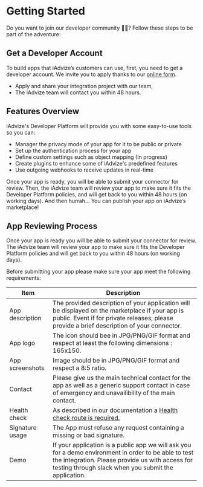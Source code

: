 # Getting Started
Do you want to join our developer community 🤘🏽? Follow these steps to be part of the adventure:

## Get a Developer Account
To build apps that iAdvize’s customers can use, first, you need to get a developer account.
We invite you to apply thanks to our [online form](https://docs.google.com/forms/d/e/1FAIpQLSfKbBBwHtXU60D0bw6dPejF1_h2VBiPAf60LpQWtJ7h6dvXeg/viewform?usp=sf_link).

* Apply and share your integration project with our team,
* The iAdvize team will contact you within 48 hours.

## Features Overview
iAdvize's Developer Platform will provide you with some easy-to-use tools so you can:

* Manager the privacy mode of your app for it to be public or private
* Set up the authentication process for your app
* Define custom settings such as object mapping (In progress)
* Create plugins to enhance some of iAdvize's predefined features
* Use outgoing webhooks to receive updates in real-time

Once your app is ready, you will be able to submit your connector for review.
Then, the iAdvize team will review your app to make sure it fits the Developer Platform policies, and will get back to you within 48 hours (on working days).
And then hurrah... You can publish your app on iAdvize’s marketplace!

## App Reviewing Process

Once your app is ready you will be able to submit your connector for review. The iAdvize team will review your app to make sure it fits the Developer Platform policies and will get back to you within 48 hours (on working days).

Before submitting your app please make sure your app meet the following requirements:

| Item                           | Description                  |
| ------------------------------ | ---------------------------- |
| App description      | The provided description of your application will be displayed on the marketplace if your app is public. Event if for private releases, please provide a brief description of your connector. |
| App logo             | The icon should bee in JPG/PNG/GIF format and respect at least the following dimensions : 165x150. |
| App screenshots      | Image should be in JPG/PNG/GIF format and respect a 8:5 ratio. |
| Contact | Please give us the main technical contact for the app as well as a generic support contact in case of emergency and unavailibility of the main contact. |
| Health check   | As described in our documentation a [Health check route is required.](https://developers.iadvize.com/documentation/build-apps#health-check) |
| Signature usage  | The App must refuse any request containing a missing or bad signature. |
| Demo                        | If your application is a public app we will ask you for a demo environment in order to be able to test the integration. Please provide us with access for testing through slack when you submit the application.  |
